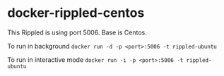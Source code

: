 # docker-rippled-centos

This Rippled is using port 5006. 
Base is Centos.

To run in background
```docker run -d -p <port>:5006 -t rippled-ubuntu```

To run in interactive mode
```docker run -i -p <port>:5006 -t rippled-ubuntu```



